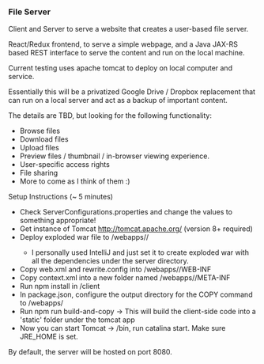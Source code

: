 ### File Server

Client and Server to serve a website that creates a user-based file server.

React/Redux frontend, to serve a simple webpage, and a Java JAX-RS based 
REST interface to serve the content and run on the local machine. 

Current testing uses apache tomcat to deploy on local computer and service. 

Essentially this will be a privatized Google Drive / Dropbox replacement 
that can run on a local server and act as a backup of important content. 

The details are TBD, but looking for the following functionality:
* Browse files
* Download files
* Upload files
* Preview files / thumbnail / in-browser viewing experience. 
* User-specific access rights
* File sharing
* More to come as I think of them :) 


Setup Instructions (~ 5 minutes)
* Check ServerConfigurations.properties and change the values to something appropriate!
* Get instance of Tomcat http://tomcat.apache.org/ (version 8+ required)
* Deploy exploded war file to <tomcat-dir>/webapps/<app-name>/
    * I personally used IntelliJ and just set it to create exploded war with all the dependencies under the server directory.
* Copy web.xml and rewrite.config into <tomcat-dir>/webapps/<app-name>/WEB-INF
* Copy context.xml into a new folder named <tomcat-dir>/webapps/<app-name>/META-INF
* Run npm install in /client
* In package.json, configure the output directory for the COPY command to <tomcat-dir>/webapps/<app-name> 
* Run npm run build-and-copy -> This will build the client-side code into a 'static' folder under the tomcat app
* Now you can start Tomcat -> <tomcat-dir>/bin, run catalina start. Make sure JRE_HOME is set.
 
By default, the server will be hosted on port 8080.
